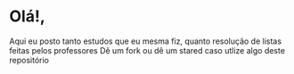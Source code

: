 # Olá!,
Aqui eu posto tanto estudos que eu mesma fiz, quanto resolução de listas feitas pelos professores
Dẽ um fork ou dê um stared caso utlize algo deste repositório
